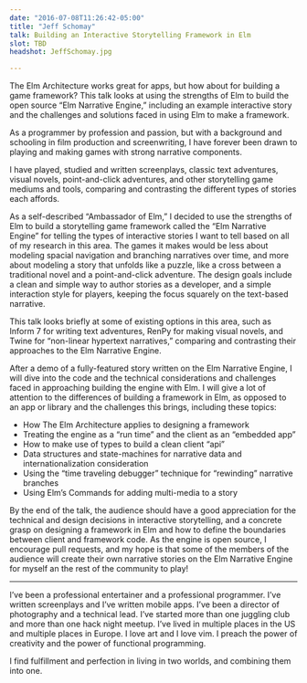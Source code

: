 ```yaml
---
date: "2016-07-08T11:26:42-05:00"
title: "Jeff Schomay"
talk: Building an Interactive Storytelling Framework in Elm
slot: TBD
headshot: JeffSchomay.jpg

---
```


The Elm Architecture works great for apps, but how about for building a game
framework? This talk looks at using the strengths of Elm to build the open
source “Elm Narrative Engine,” including an example interactive story and the
challenges and solutions faced in using Elm to make a framework.

<!--more-->

As a programmer by profession and passion, but with a background and schooling
in film production and screenwriting, I have forever been drawn to playing and
making games with strong narrative components.

I have played, studied and written screenplays, classic text adventures, visual
novels, point-and-click adventures, and other storytelling game mediums and
tools, comparing and contrasting the different types of stories each affords.

As a self-described “Ambassador of Elm,” I decided to use the strengths of Elm
to build a storytelling game framework called the “Elm Narrative Engine” for
telling the types of interactive stories I want to tell based on all of my
research in this area. The games it makes would be less about modeling spacial
navigation and branching narratives over time, and more about modeling a story
that unfolds like a puzzle, like a cross between a traditional novel and a
point-and-click adventure. The design goals include a clean and simple way to
author stories as a developer, and a simple interaction style for players,
keeping the focus squarely on the text-based narrative.

This talk looks briefly at some of existing options in this area, such as Inform
7 for writing text adventures, RenPy for making visual novels, and Twine for
“non-linear hypertext narratives,” comparing and contrasting their approaches to
the Elm Narrative Engine.

After a demo of a fully-featured story written on the Elm Narrative Engine, I
will dive into the code and the technical considerations and challenges faced in
approaching building the engine with Elm. I will give a lot of attention to the
differences of building a framework in Elm, as opposed to an app or library and
the challenges this brings, including these topics:

- How The Elm Architecture applies to designing a framework
- Treating the engine as a “run time” and the client as an “embedded app”
- How to make use of types to build a clean client “api”
- Data structures and state-machines for narrative data and internationalization
  consideration
- Using the “time traveling debugger” technique for “rewinding” narrative
  branches
- Using Elm’s Commands for adding multi-media to a story

By the end of the talk, the audience should have a good appreciation for the
technical and design decisions in interactive storytelling, and a concrete grasp
on designing a framework in Elm and how to define the boundaries between client
and framework code. As the engine is open source, I encourage pull requests, and
my hope is that some of the members of the audience will create their own
narrative stories on the Elm Narrative Engine for myself an the rest of the
community to play!

---

I’ve been a professional entertainer and a professional programmer. I’ve written
screenplays and I’ve written mobile apps. I’ve been a director of photography
and a technical lead. I’ve started more than one juggling club and more than one
hack night meetup. I’ve lived in multiple places in the US and multiple places
in Europe. I love art and I love vim. I preach the power of creativity and the
power of functional programming.

I find fulfillment and perfection in living in two worlds, and combining them
into one.
